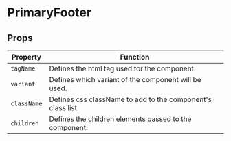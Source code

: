 # PrimaryFooter

## Props

Property | Function
--- | ---
`tagName` | Defines the html tag used for the component.
`variant` | Defines which variant of the component will be used.
`className` | Defines css className to add to the component's class list.
`children` | Defines the children elements passed to the component.
